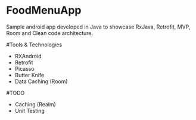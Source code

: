 # FoodMenuApp
Sample android app developed in Java to showcase RxJava, Retrofit, MVP, Room and Clean code architecture.

#Tools & Technologies
- RXAndroid 
- Retrofit 
- Picasso 
- Butter Knife
- Data Caching (Room)

#TODO
- Caching (Realm)
- Unit Testing 
